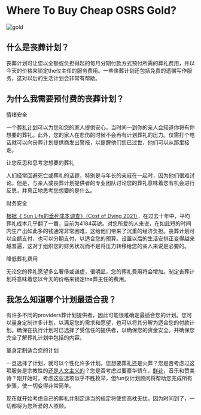# Where To Buy Cheap OSRS Gold?

![gold](http://www.articlesnatch.com/wp-content/uploads/2021/02/gold.png)

## <font style="vertical-align: inherit;"><font style="vertical-align: inherit;">什么是丧葬计划？</font></font>

<font style="vertical-align: inherit;"><font style="vertical-align: inherit;">丧葬计划可让您以全额或负担得起的每月分期付款方式预付所需的葬礼费用，并以今天的价格来锁定the仪主任的服务费用。</font><font style="vertical-align: inherit;">一些丧葬计划还包括免费的遗嘱写作服务，这对以后的生活计划会非常有帮助。&nbsp;</font></font>

## <font style="vertical-align: inherit;"><font style="vertical-align: inherit;">为什么我需要预付费的丧葬计划？</font></font>

<font style="vertical-align: inherit;"><font style="vertical-align: inherit;">情绪安全&nbsp;</font></font>

<font style="vertical-align: inherit;"><font style="vertical-align: inherit;">一个</font></font>[<font style="vertical-align: inherit;"><font style="vertical-align: inherit;">葬礼计划</font></font>](https://capitallife.com/)<font style="vertical-align: inherit;"><font style="vertical-align: inherit;">可以为您和您的家人提供安心，当时间一到你的亲人会知道你将有你想要的葬礼。</font><font style="vertical-align: inherit;">此外，您的家人在悲伤的时候不会再有计划葬礼的压力。</font><font style="vertical-align: inherit;">仅需打个电话就可以向丧葬计划提供商发出警报，以提醒他们您已过世，他们可以从那里接走。&nbsp;</font></font>

<font style="vertical-align: inherit;"><font style="vertical-align: inherit;">让您反思和思考您想要的葬礼&nbsp;</font></font>

<font style="vertical-align: inherit;"><font style="vertical-align: inherit;">人们经常回避死亡或葬礼的话题，特别是与年长的亲戚在一起时，因为他们很难讨论。</font><font style="vertical-align: inherit;">但是，与亲人或丧葬计划提供者的专业团队讨论您的葬礼意味着您有机会进行反思，并真正地思考您想要的是什么。&nbsp;</font></font>

<font style="vertical-align: inherit;"><font style="vertical-align: inherit;">财务安全&nbsp;</font></font>

[<font style="vertical-align: inherit;"><font style="vertical-align: inherit;">根据《 Sun Life的垂死成本调查》（Cost of Dying 2021）</font></font>](https://www.forbes.com/uk/advisor/personal-finance/2021/01/12/cost-of-dying-reaches-record-high/)<font style="vertical-align: inherit;"><font style="vertical-align: inherit;">，在过去十年中，平均葬礼成本几乎翻了一番，目前为4184英镑。</font><font style="vertical-align: inherit;">对您所爱的人来说，在如此短的时间内生产出如此多的钱通常非常困难，这给他们带来了沉重的经济负担。</font><font style="vertical-align: inherit;">丧葬计划可以全额支付，也可以分期支付，以适合您的预算。</font><font style="vertical-align: inherit;">设置以后的生活安排正变得越来越普遍，这对于组织您的财务状况而不是将压力转移给您的亲人来说是必要的。&nbsp;</font></font>

<font style="vertical-align: inherit;"><font style="vertical-align: inherit;">降低葬礼费用&nbsp;</font></font>

<font style="vertical-align: inherit;"><font style="vertical-align: inherit;">无论您的葬礼愿望多么奢侈或谦虚，很明显，您的葬礼费用将会增加。</font><font style="vertical-align: inherit;">制定丧葬计划将意味着您以今天的价格来锁定the葬主任的费用。&nbsp;</font></font>

## <font style="vertical-align: inherit;"><font style="vertical-align: inherit;">我怎么知道哪个计划最适合我？</font></font>

<font style="vertical-align: inherit;"><font style="vertical-align: inherit;">有许多不同的providers葬计划提供者，因此可能很难确定最适合您的计划。</font><font style="vertical-align: inherit;">您可以量身定制许多计划，以满足您的需求和愿望，也可以将其分解为适合您的付款计划。</font><font style="vertical-align: inherit;">确保在执行计划时已选择了受信任的提供者，以确保您的资金安全，并确保您完全了解葬礼计划中包括的内容。&nbsp;</font></font>

<font style="vertical-align: inherit;"><font style="vertical-align: inherit;">量身定制适合您的计划</font></font>

<font style="vertical-align: inherit;"><font style="vertical-align: inherit;">一旦选择了计划，就可以个性化许多计划。</font><font style="vertical-align: inherit;">您想要葬礼还是火葬？</font><font style="vertical-align: inherit;">您是否考虑过这项服务是宗教性的</font></font>[<font style="vertical-align: inherit;"><font style="vertical-align: inherit;">还是人文主义的</font></font>](https://www.bbc.co.uk/bitesize/topics/znk647h/articles/zmqpkmn)<font style="vertical-align: inherit;"><font style="vertical-align: inherit;">？</font><font style="vertical-align: inherit;">您是否考虑过要豪华轿车，</font></font>[<font style="vertical-align: inherit;"><font style="vertical-align: inherit;">鲜花</font></font>](http://www.articlesnatch.com/article/top-tips-for-buying-the-best-fresh-cut-flowers/)<font style="vertical-align: inherit;"><font style="vertical-align: inherit;">，音乐和赞美诗？</font><font style="vertical-align: inherit;">刚开始时，考虑这些选项似乎不胜枚举，但fun仪计划顾问将帮助您完成所有步骤，使一切变得非常简单。&nbsp;</font></font>

<font style="vertical-align: inherit;"><font style="vertical-align: inherit;">现在就开始考虑自己的葬礼并制定适当的规定将使您高枕无忧，因为时间到了，一切都将为您所爱的人照顾。&nbsp;</font></font>